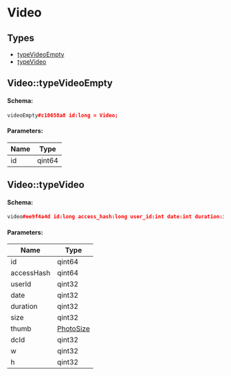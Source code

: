 # Video

## Types

* [typeVideoEmpty](#videotypevideoempty)
* [typeVideo](#videotypevideo)

## Video::typeVideoEmpty

#### Schema:

```c++
videoEmpty#c10658a8 id:long = Video;
```

#### Parameters:

|Name|Type|
|----|----|
|id|qint64|

## Video::typeVideo

#### Schema:

```c++
video#ee9f4a4d id:long access_hash:long user_id:int date:int duration:int size:int thumb:PhotoSize dc_id:int w:int h:int = Video;
```

#### Parameters:

|Name|Type|
|----|----|
|id|qint64|
|accessHash|qint64|
|userId|qint32|
|date|qint32|
|duration|qint32|
|size|qint32|
|thumb|[PhotoSize](photosize.md)|
|dcId|qint32|
|w|qint32|
|h|qint32|

